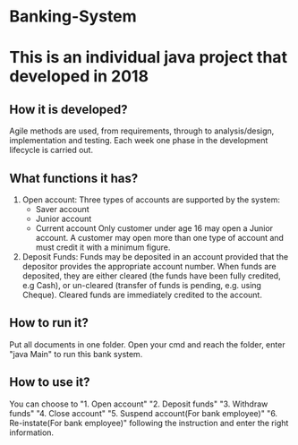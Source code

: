 # Banking-System
This is an individual java project that developed in 2018
=============================

How it is developed?
---
Agile methods are used, from requirements, through to analysis/design, implementation and testing. Each week one phase in the development lifecycle is carried out.

What functions it has? 
-------------------

1. Open account: Three types of accounts are supported by the system: 
	+ Saver account
	+ Junior account
	+ Current account
Only customer under age 16 may open a Junior account. A customer may open more than one type of account and must credit it with a minimum figure.
 2. Deposit Funds: Funds may be deposited in an account provided that the depositor provides the appropriate account number. When funds are deposited, they are either cleared (the funds have been fully credited, e.g Cash), or un-cleared (transfer of funds is pending, e.g. using Cheque). Cleared funds are immediately credited to the
account.

How to run it? 
-------------------

Put all documents in one folder. Open your cmd and reach the folder, enter "java Main" to run this bank system.

How to use it?
-------------------

You can choose to "1. Open account"
		  "2. Deposit funds"
		  "3. Withdraw funds"
		  "4. Close account"
		  "5. Suspend account(For bank employee)"
		  "6. Re-instate(For bank employee)"
following the instruction and enter the right information.
